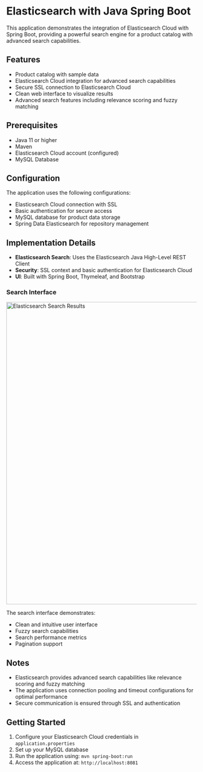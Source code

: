 # Elasticsearch with Java Spring Boot

This application demonstrates the integration of Elasticsearch Cloud with Spring Boot, providing a powerful search engine for a product catalog with advanced search capabilities.

## Features

- Product catalog with sample data
- Elasticsearch Cloud integration for advanced search capabilities
- Secure SSL connection to Elasticsearch Cloud
- Clean web interface to visualize results
- Advanced search features including relevance scoring and fuzzy matching

## Prerequisites

- Java 11 or higher
- Maven
- Elasticsearch Cloud account (configured)
- MySQL Database

## Configuration

The application uses the following configurations:

- Elasticsearch Cloud connection with SSL
- Basic authentication for secure access
- MySQL database for product data storage
- Spring Data Elasticsearch for repository management

## Implementation Details

- **Elasticsearch Search**: Uses the Elasticsearch Java High-Level REST Client
- **Security**: SSL context and basic authentication for Elasticsearch Cloud
- **UI**: Built with Spring Boot, Thymeleaf, and Bootstrap

### Search Interface

<img src="docs/images/search-results.png" alt="Elasticsearch Search Results" width="800"/>

The search interface demonstrates:
- Clean and intuitive user interface
- Fuzzy search capabilities
- Search performance metrics
- Pagination support

## Notes

- Elasticsearch provides advanced search capabilities like relevance scoring and fuzzy matching
- The application uses connection pooling and timeout configurations for optimal performance
- Secure communication is ensured through SSL and authentication

## Getting Started

1. Configure your Elasticsearch Cloud credentials in `application.properties`
2. Set up your MySQL database
3. Run the application using: `mvn spring-boot:run`
4. Access the application at: `http://localhost:8081`